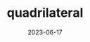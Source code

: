 ---
title: "quadrilateral"
cc-type: shape
date: 2023-06-17
hashtag: quadrilateral
type-of:
  - polygon
tags:
  - polygon
---